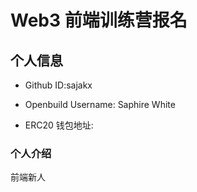 # Web3 前端训练营报名

## 个人信息

* Github ID:sajakx

* Openbuild Username: Saphire White

* ERC20 钱包地址: 

### 个人介绍

  前端新人


